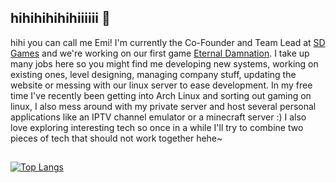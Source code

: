 ## hihihihihihiiiiii 👋
hihi you can call me Emi! I'm currently the Co-Founder and Team Lead at [SD Games](https://sdgames.co.uk/) and we're working on our first game [Eternal Damnation](https://store.steampowered.com/app/2576280/Eternal_Damnation). I take up many jobs here so you might find me developing new systems, working on existing ones, level designing, managing company stuff, updating the website or messing with our linux server to ease development. In my free time I've recently been getting into Arch Linux and sorting out gaming on linux, I also mess around with my private server and host several personal applications like an IPTV channel emulator or a minecraft server :) I also love exploring interesting tech so once in a while I'll try to combine two pieces of tech that should not work together hehe~

##
[![Top Langs](https://github-readme-stats.vercel.app/api/top-langs/?username=emiipo&layout=compact&theme=omni)](https://github.com/anuraghazra/github-readme-stats)
